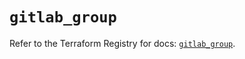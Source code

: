 # `gitlab_group`

Refer to the Terraform Registry for docs: [`gitlab_group`](https://registry.terraform.io/providers/gitlabhq/gitlab/17.0.1/docs/resources/group).
